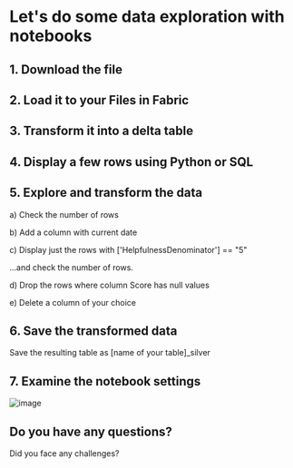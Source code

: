 # Let's do some data exploration with notebooks

## 1. Download the file

## 2. Load it to your Files in Fabric

## 3. Transform it into a delta table

## 4. Display a few rows using Python or SQL

## 5. Explore and transform the data

a) Check the number of rows

b) Add a column with current date

c) Display just the rows with ['HelpfulnessDenominator'] == "5"

...and check the number of rows.

d) Drop the rows where column Score has null values 

e) Delete a column of your choice

## 6. Save the transformed data

Save the resulting table as [name of your table]_silver

## 7. Examine the notebook settings

![image](https://github.com/user-attachments/assets/876f18f0-15a0-479b-86b4-ae834cb1bc8f)



## Do you have any questions? 

Did you face any challenges?
